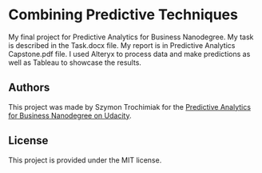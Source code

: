 # Combining Predictive Techniques
My final project for Predictive Analytics for Business Nanodegree. My task is described in the Task.docx file. My report is in Predictive Analytics Capstone.pdf file. I used Alteryx to process data and make predictions as well as Tableau to showcase the results.

## Authors
This project was made by Szymon Trochimiak for the [Predictive Analytics for Business Nanodegree on Udacity](https://www.udacity.com/course/predictive-analytics-for-business-nanodegree--nd008).

## License
This project is provided under the MIT license.
